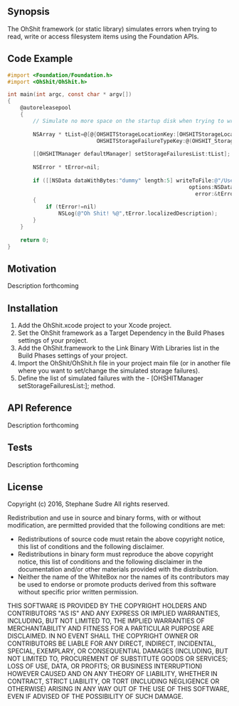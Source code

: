 ## Synopsis

The OhShit framework (or static library) simulates errors when trying to read, write or access filesystem items using the Foundation APIs.

## Code Example

```Objective-C
#import <Foundation/Foundation.h>
#import <OhShit/OhShit.h>

int main(int argc, const char * argv[])
{
	@autoreleasepool
	{
		// Simulate no more space on the startup disk when trying to write things to /Users/Shared
		
		NSArray * tList=@[@{OHSHITStorageLocationKey:[OHSHITStorageLocation storageLocationWithPath:@"/Users/Shared/"],
							OHSHITStorageFailureTypeKey:@(OHSHIT_StorageSimulateNoMoreSpace)}]
		
		[[OHSHITManager defaultManager] setStorageFailuresList:tList];
																   
		NSError * tError=nil;
		
		if ([[NSData dataWithBytes:"dummy" length:5] writeToFile:@"/Users/Shared/TestData" 
														 options:NSDataWritingAtomic 
														   error:&tError]==NO)
		{
			if (tError!=nil)
				NSLog(@"Oh Shit! %@",tError.localizedDescription);
		}
	}
	
    return 0;
}
```

## Motivation

Description forthcoming

## Installation

1. Add the OhShit.xcode project to your Xcode project.
2. Set the OhShit framework as a Target Dependency in the Build Phases settings of your project.
3. Add the OhShit.framework to the Link Binary With Libraries list in the Build Phases settings of your project.
4. Import the OhShit/OhShit.h file in your project main file (or in another file where you want to set/change the simulated storage failures).
5. Define the list of simulated failures with the - [OHSHITManager setStorageFailuresList:]; method.

## API Reference

Description forthcoming

## Tests

Description forthcoming

## License

Copyright (c) 2016, Stephane Sudre
All rights reserved.
 
Redistribution and use in source and binary forms, with or without modification, are permitted provided that the following conditions are met:
 
- Redistributions of source code must retain the above copyright notice, this list of conditions and the following disclaimer.
- Redistributions in binary form must reproduce the above copyright notice, this list of conditions and the following disclaimer in the documentation and/or other materials provided with the distribution.
- Neither the name of the WhiteBox nor the names of its contributors may be used to endorse or promote products derived from this software without specific prior written permission.
 
THIS SOFTWARE IS PROVIDED BY THE COPYRIGHT HOLDERS AND CONTRIBUTORS "AS IS" AND ANY EXPRESS OR IMPLIED WARRANTIES, INCLUDING, BUT NOT LIMITED TO, THE IMPLIED WARRANTIES OF MERCHANTABILITY AND FITNESS FOR A PARTICULAR PURPOSE ARE DISCLAIMED.  IN NO EVENT SHALL THE COPYRIGHT OWNER OR CONTRIBUTORS BE LIABLE FOR ANY DIRECT, INDIRECT, INCIDENTAL, SPECIAL, EXEMPLARY, OR CONSEQUENTIAL DAMAGES (INCLUDING, BUT NOT LIMITED TO, PROCUREMENT OF SUBSTITUTE GOODS OR SERVICES; LOSS OF USE, DATA, OR PROFITS; OR BUSINESS INTERRUPTION) HOWEVER CAUSED AND ON ANY THEORY OF LIABILITY, WHETHER IN CONTRACT, STRICT LIABILITY, OR TORT (INCLUDING NEGLIGENCE OR OTHERWISE) ARISING IN ANY WAY OUT OF THE USE OF THIS SOFTWARE, EVEN IF ADVISED OF THE POSSIBILITY OF SUCH DAMAGE.
 